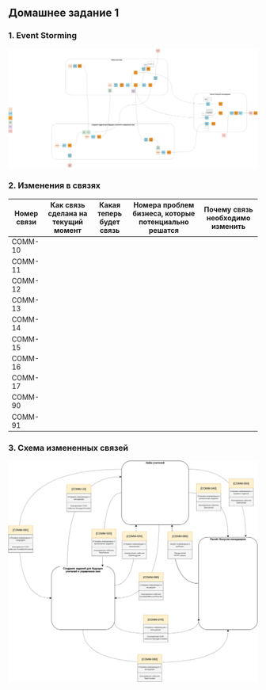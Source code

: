 ## Домашнее задание 1

### 1. Event Storming

[![Event Storming](image/hw_1/es.png)](image/hw_1/es.png "Рассмотреть поближе")

### 2. Изменения в связях

| Номер связи | Как связь сделана на текущий момент | Какая теперь будет связь | Номера проблем бизнеса, которые потенциально решатся | Почему связь необходимо изменить |
|-------------|-----------------------------------|--------------------------|----------------------------------------------------|----------------------------------|
| COMM-10     |                                   |                          |                                                    |                                  |
| COMM-11     |                                   |                          |                                                    |                                  |
| COMM-12     |                                   |                          |                                                    |                                  |
| COMM-13     |                                   |                          |                                                    |                                  |
| COMM-14     |                                   |                          |                                                    |                                  |
| COMM-15     |                                   |                          |                                                    |                                  |
| COMM-16     |                                   |                          |                                                    |                                  |
| COMM-17     |                                   |                          |                                                    |                                  |
| COMM-90     |                                   |                          |                                                    |                                  |
| COMM-91     |                                   |                          |                                                    |                                  |

### 3. Схема измененных связей

[![Схема измененных связей](image/hw_1/comm.png)](image/hw_1/comm.png "Рассмотреть поближе")